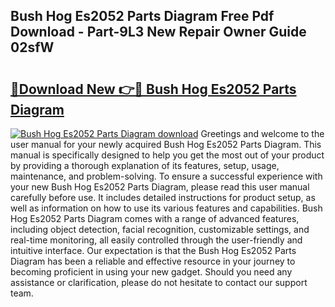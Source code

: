 ## Bush Hog Es2052 Parts Diagram Free Pdf Download - Part-9L3 New Repair Owner Guide 02sfW

# <h2><a href="http://dft891k.blite.top/?on=Bush+Hog+Es2052+Parts+Diagram">🔗Download New 👉🔴 Bush Hog Es2052 Parts Diagram</a></h2>

[![Bush Hog Es2052 Parts Diagram download](https://i.imgur.com/lujVjoI.png)](http://dft891k.blite.top/?on=Bush+Hog+Es2052+Parts+Diagram)
Greetings and welcome to the user manual for your newly acquired Bush Hog Es2052 Parts Diagram. This manual is specifically designed to help you get the most out of your product by providing a thorough explanation of its features, setup, usage, maintenance, and problem-solving. To ensure a successful experience with your new Bush Hog Es2052 Parts Diagram, please read this user manual carefully before use. It includes detailed instructions for product setup, as well as information on how to use its various features and capabilities. Bush Hog Es2052 Parts Diagram comes with a range of advanced features, including object detection, facial recognition, customizable settings, and real-time monitoring, all easily controlled through the user-friendly and intuitive interface. Our expectation is that the Bush Hog Es2052 Parts Diagram has been a reliable and effective resource in your journey to becoming proficient in using your new gadget. Should you need any assistance or clarification, please do not hesitate to contact our support team.
